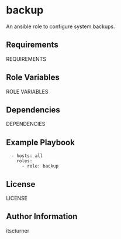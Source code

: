 backup
======

An ansible role to configure system backups.

Requirements
------------

REQUIREMENTS

Role Variables
--------------

ROLE VARIABLES

Dependencies
------------

DEPENDENCIES

Example Playbook
----------------
```
  - hosts: all
    roles:
      - role: backup
```

License
-------

LICENSE

Author Information
------------------

itscturner

